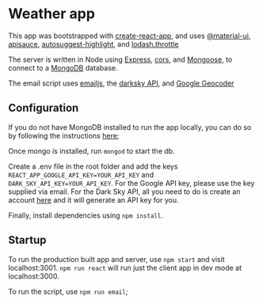 # Weather app

This app was bootstrapped with [create-react-app](https://github.com/facebook/create-react-app), and uses [@material-ui](https://material-ui.com), [apisauce](https://github.com/infinitered/apisauce), [autosuggest-highlight](https://github.com/moroshko/autosuggest-highlight), and [lodash.throttle](https://www.npmjs.com/package/lodash.throttle)

The server is written in Node using [Express](https://expressjs.com/), [cors](https://www.npmjs.com/package/cors), and [Mongoose](https://mongoosejs.com), to connect to a [MongoDB](https://www.mongodb.com) database.

The email script uses [emailjs](https://www.npmjs.com/package/emailjs), the [darksky API](https://darksky.net/dev), and [Google Geocoder](https://developers.google.com/maps/documentation/geocoding/start)

## Configuration

If you do not have MongoDB installed to run the app locally, you can do so by following the instructions [here](https://docs.mongodb.com/manual/installation/#mongodb-community-edition-installation-tutorials);

Once mongo is installed, run `mongod` to start the db.

Create a .env file in the root folder and add the keys `REACT_APP_GOOGLE_API_KEY=YOUR_API_KEY` and `DARK_SKY_API_KEY=YOUR_API_KEY`. For the Google API key, please use the key supplied via email. For the Dark Sky API, all you need to do is create an account [here](https://darksky.net/dev) and it will generate an API key for you.

Finally, install dependencies using `npm install`.

## Startup

To run the production built app and server, use `npm start` and visit localhost:3001. `npm run react` will run just the client app in dev mode at localhost:3000.

To run the script, use `npm run email`;

